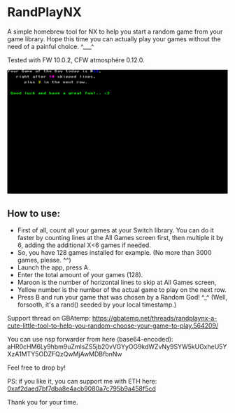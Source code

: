 # RandPlayNX
A simple homebrew tool for NX to help you start a random game from your game library.
Hope this time you can actually play your games without the need of a painful choice. ^___^

Tested with FW 10.0.2, CFW atmosphére 0.12.0.

![screenshot-0.0.7](https://github.com/JrRadiant/RandPlayNX/blob/master/screenshots/randnxplay_0.0.7.jpg)

## How to use:
* First of all, count all your games at your Switch library. You can do it faster by counting lines at the All Games screen first, then multiple it by 6, adding the additional X<6 games if needed.
* So, you have 128 games installed for example. (No more than 3000 games, please. ^^)
* Launch the app, press A.
* Enter the total amount of your games (128).
* Maroon is the number of horizontal lines to skip at All Games screen,
* Yellow number is the number of the actual game to play on the next row.
* Press B and run your game that was chosen by a Random God! ^_^ (Well, forsooth, it's a rand() seeded by your local timestamp.)

Support thread on GBAtemp: https://gbatemp.net/threads/randplaynx-a-cute-little-tool-to-help-you-random-choose-your-game-to-play.564209/

You can use nsp forwarder from here (base64-encoded): aHR0cHM6Ly9hbm9uZmlsZS5jb20vVGYyOG9kdWZvNy9SYW5kUGxheU5YXzA1MTY5ODZFQzQwMjAwMDBfbnNw

Feel free to drop by!

PS: if you like it, you can support me with ETH here: [0xaf2daed7bf7dba8e4acb9080a7c795b9a458f5cd](https://etherscan.io/address/0xaf2daed7bf7dba8e4acb9080a7c795b9a458f5cd)

Thank you for your time.

